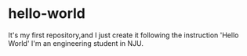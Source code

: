 # hello-world
It's my first repository,and I just create it following the instruction 'Hello World' 
I'm an engineering student in NJU.
